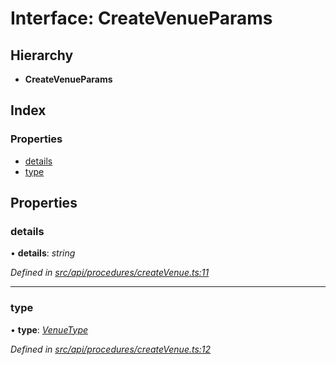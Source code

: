 # Interface: CreateVenueParams

## Hierarchy

* **CreateVenueParams**

## Index

### Properties

* [details](createvenueparams.md#details)
* [type](createvenueparams.md#type)

## Properties

###  details

• **details**: *string*

*Defined in [src/api/procedures/createVenue.ts:11](https://github.com/PolymathNetwork/polymesh-sdk/blob/5b409784/src/api/procedures/createVenue.ts#L11)*

___

###  type

• **type**: *[VenueType](../enums/venuetype.md)*

*Defined in [src/api/procedures/createVenue.ts:12](https://github.com/PolymathNetwork/polymesh-sdk/blob/5b409784/src/api/procedures/createVenue.ts#L12)*
